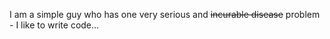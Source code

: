 I am a simple guy who has one very serious and ~~incurable disease~~ problem - I like to write code...
